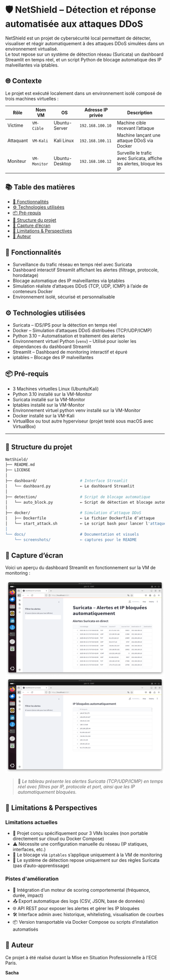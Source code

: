 # 🛡️ NetShield – Détection et réponse automatisée aux attaques DDoS

NetShield est un projet de cybersécurité local permettant de détecter, visualiser et réagir automatiquement à des attaques DDoS simulées dans un environnement virtualisé.  
Le tout repose sur un système de détection réseau (Suricata) un dashboard Streamlit en temps réel, et un script Python de blocage automatique des IP malveillantes via iptables.

## 🌐 Contexte

Le projet est exécuté localement dans un environnement isolé composé de trois machines virtuelles :

| Rôle       | Nom VM      | OS              | Adresse IP privée | Description                                                           |
|------------|-------------|-----------------|-------------------|-----------------------------------------------------------------------|
|  Victime   | `VM-Cible`  | Ubuntu-Server   | `192.168.100.10`  | Machine cible recevant l’attaque                                      |
|  Attaquant | `VM-Kali`   | Kali Linux      | `192.168.100.11`  | Machine lançant une attaque DDoS via Docker                           |
|  Moniteur  | `VM-Monitor`| Ubuntu-Desktop  | `192.168.100.12`  | Surveille le trafic avec Suricata, affiche les alertes, bloque les IP |

## 📚 Table des matières

- [🌟 Fonctionnalités](#-fonctionnalités)
- [⚙️ Technologies utilisées](#️-technologies-utilisées)
- [📦 Pré-requis](#-pré-requis)
- [🧰 Structure du projet](#-structure-du-projet)
- [📸 Capture d’écran](#-capture-décran)
- [🎯 Limitations & Perspectives](#-limitations--perspectives)
- [👤 Auteur](#-auteur)

## 🌟 Fonctionnalités

- Surveillance du trafic réseau en temps réel avec Suricata
- Dashboard interactif Streamlit affichant les alertes (filtrage, protocole, horodatage)
- Blocage automatique des IP malveillantes via Iptables
- Simulation réaliste d’attaques DDoS (TCP, UDP, ICMP) à l’aide de conteneurs Docker
- Environnement isolé, sécurisé et personnalisable

## ⚙️ Technologies utilisées

- Suricata – IDS/IPS pour la détection en temps réel
- Docker – Simulation d’attaques DDoS distribuées (TCP/UDP/ICMP)
- Python 3.10 – Automatisation et traitement des alertes
- Environnement virtuel Python (`venv`) – Utilisé pour isoler les dépendances du dashboard Streamlit
- Streamlit – Dashboard de monitoring interactif et épuré
- iptables – Blocage des IP malveillantes

## 📦 Pré-requis

- 3 Machines virtuelles Linux (Ubuntu/Kali)
- Python 3.10 installé sur la VM-Monitor
- Suricata installé sur la VM-Monitor
- Iptables installé sur la VM-Monitor
- Environnement virtuel python venv installé sur la VM-Monitor
- Docker installé sur la VM-Kali
- VirtualBox ou tout autre hyperviseur (projet testé sous macOS avec VirtualBox)

---

## 📁 Structure du projet

```bash
NetShield/
├── README.md
├── LICENSE
│
├── dashboard/                   # Interface Streamlit
│   └── dashboard.py             ← Le dashboard Streamlit
│
├── detection/                   # Script de blocage automatique
│   └── auto_block.py            ← Script de détection et blocage automatique
│
├── docker/                      # Simulation d’attaque DDoS
│   ├── Dockerfile               ← Le fichier Dockerfile d’attaque
│   └── start_attack.sh          ← Le script bash pour lancer l'attaque
│
└── docs/                        # Documentation et visuels
    └── screenshots/             ← captures pour le README

```

## 📸 Capture d’écran

Voici un aperçu du dashboard Streamlit en fonctionnement sur la VM de monitoring :

![NetShield Dashboard](docs/screenshots/dashboard1.png)
![NetShield Dashboard](docs/screenshots/dashboard2.png)

> 📌 *Le tableau présente les alertes Suricata (TCP/UDP/ICMP) en temps réel avec filtres par IP, protocole et port, ainsi que les IP automatiquement bloquées.*

## 🎯 Limitations & Perspectives

### Limitations actuelles

- 🧱 Projet conçu spécifiquement pour 3 VMs locales (non portable directement sur cloud ou Docker Compose)
- ⚠️ Nécessite une configuration manuelle du réseau (IP statiques, interfaces, etc.)
- 🧪 Le blocage via `iptables` s’applique uniquement à la VM de monitoring
- 🧰 Le système de détection repose uniquement sur des règles Suricata (pas d’auto-apprentissage)

### Pistes d'amélioration

- 🧠 Intégration d’un moteur de scoring comportemental (fréquence, durée, impact)
- 📤 Export automatique des logs (CSV, JSON, base de données)
- 🌐 API REST pour exposer les alertes et gérer les IP bloquées
- 🛠️ Interface admin avec historique, whitelisting, visualisation de courbes
- 📦 Version transportable via Docker Compose ou scripts d’installation automatisés

## 👤 Auteur

Ce projet à été réalisé durant la Mise en Situation Professionnelle à l'ECE Paris.

**Sacha**  
